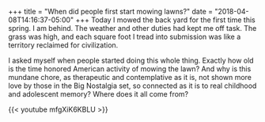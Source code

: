 +++
title = "When did people first start mowing lawns?"
date = "2018-04-08T14:16:37-05:00"
+++
Today I mowed the back yard for the first time this spring. I am behind. The weather and other duties had kept me off task. The grass was high, and each square foot I tread into submission was like a territory reclaimed for civilization. 

I asked myself when people started doing this whole thing. Exactly how old is the time honored American activity of mowing the lawn? And why is this mundane chore, as therapeutic and contemplative as it is, not shown more love by those in the Big Nostalgia set, so connected as it is to real childhood and adolescent memory? Where does it all come from? 

{{< youtube mfgXiK6KBLU >}}